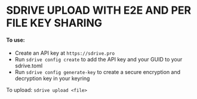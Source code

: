 # SDRIVE UPLOAD WITH E2E AND PER FILE KEY SHARING

#### To use:

- Create an API key at `https://sdrive.pro` 
- Run `sdrive config create` to add the API key and your GUID to your sdrive.toml
- Run `sdrive config generate-key` to create a secure encryption and decryption key in your keyring

To upload: `sdrive upload <file>` 

